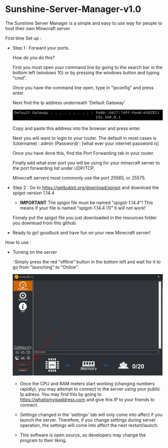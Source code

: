 # Sunshine-Server-Manager-v1.0
The Sunshine Server Manager is a simple and easy to use way for people to host their own Minecraft server.  

First time Set up :


- Step 1 :
  Forward your ports.
  
  How do you do this? 
  
  First you must open your command line by going to the search bar in the bottom left (windows 10) or by 
  pressing the windows button and typing "cmd".
  
  Once you have the command line open, type in "ipconfig" and press enter.
  
  Next find the Ip address underneath 'Default Gateway'
  
  ![](READMEImages/IPLogin.PNG)
  
  Copy and paste this address into the browser and press enter.
  
  Next you will want to login to your router.  The default in most cases is 
  (Username) : admin
  (Password) : [what ever your internet password is]
  
  Once you have done this, find the Port Forwarding tab in your router.
  
  Finally add what ever port you will be using for your minecraft server to the port forwarding list under UDP/TCP. 
  
  Minecraft servers most commonly use the port 25565, or 25575.
  
- Step 2 :
  Go to https://getbukkit.org/download/spigot and download the spigot version 1.14.4
  
  - **IMPORTANT** The spigot file must be named "spigot-1.14.4"!  This means if your file is named "spigot-1.14.4 (1)" it will not work!
  
  Finnaly put the spigot file you just downloaded in the resources folder you download from this github.
  
- Ready to go! 
  goodluck and have fun on your new Minecraft server!
  
  
How to use :
  
  - Turning on the server
  
    -Simply press the red "offline" button in the bottom left and wait for it to go from "launching" to "Online".
    
    ![](READMEImages/ServerLaunch.PNG)
    
    - Once the CPU and RAM meters start working (changing numbers rapidly), you may attempt to connect to the server using your       public Ip adress.  You may find this by going to https://whatismyipaddress.com and give this IP to your friends to connect.
    
    - Settings changed in the 'settings' tab will only come into affect if you launch the server.  Therefore, if you change settings during server operation, the settings will come into affect the next restart/launch. 
    
    - This software is open source, so developers may change the program to their liking. 
    
    
